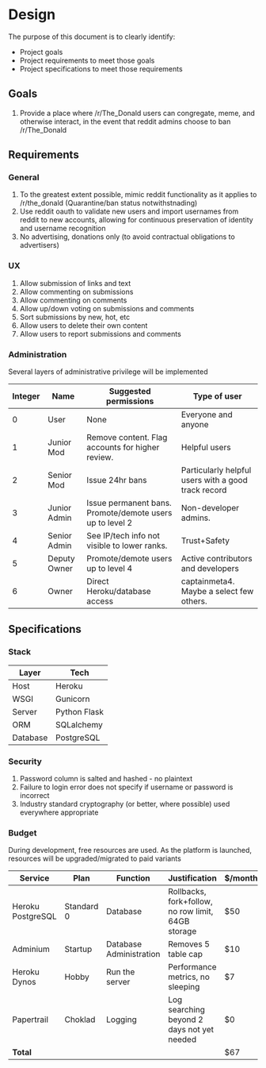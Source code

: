# Design

The purpose of this document is to clearly identify:

* Project goals
* Project requirements to meet those goals
* Project specifications to meet those requirements

## Goals

1. Provide a place where /r/The_Donald users can congregate, meme, and otherwise interact, in the event that reddit admins choose to ban /r/The_Donald

## Requirements

### General

1. To the greatest extent possible, mimic reddit functionality as it applies to /r/the_donald (Quarantine/ban status notwithstnading)
2. Use reddit oauth to validate new users and import usernames from reddit to new accounts, allowing for continuous preservation of identity and username recognition
3. No advertising, donations only (to avoid contractual obligations to advertisers)

### UX

1. Allow submission of links and text
2. Allow commenting on submissions
3. Allow commenting on comments
4. Allow up/down voting on submissions and comments
5. Sort submissions by new, hot, etc
6. Allow users to delete their own content
7. Allow users to report submissions and comments

### Administration

Several layers of administrative privilege will be implemented

Integer|Name|Suggested permissions|Type of user
-|-|-|-
0|User|None|Everyone and anyone
1|Junior Mod|Remove content. Flag accounts for higher review.|Helpful users
2|Senior Mod|Issue 24hr bans|Particularly helpful users with a good track record 
3|Junior Admin|Issue permanent bans. Promote/demote users up to level 2 |Non-developer admins.
4|Senior Admin|See IP/tech info not visible to lower ranks.|Trust+Safety
5|Deputy Owner|Promote/demote users up to level 4|Active contributors and developers
6|Owner|Direct Heroku/database access|captainmeta4. Maybe a select few others.

## Specifications

### Stack 

Layer|Tech
-|-
Host|Heroku
WSGI|Gunicorn
Server|Python Flask
ORM|SQLalchemy
Database|PostgreSQL

### Security

1. Password column is salted and hashed - no plaintext
2. Failure to login error does not specify if username or password is incorrect
3. Industry standard cryptography (or better, where possible) used everywhere appropriate

### Budget

During development, free resources are used. As the platform is launched, resources will be upgraded/migrated to paid variants

Service|Plan|Function|Justification|$/month
-|-|-|-|-
Heroku PostgreSQL|Standard 0|Database|Rollbacks, fork+follow, no row limit, 64GB storage|$50
Adminium|Startup|Database Administration|Removes 5 table cap|$10
Heroku Dynos|Hobby|Run the server|Performance metrics, no sleeping|$7
Papertrail|Choklad|Logging|Log searching beyond 2 days not yet needed |$0
**Total**||||$67
